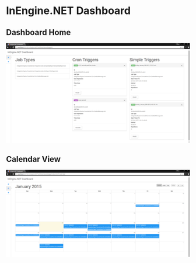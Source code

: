 # InEngine.NET Dashboard

## Dashboard Home
![screenshot](/screenshots/home.png)

## Calendar View
![screenshot](/screenshots/calendar.png)
